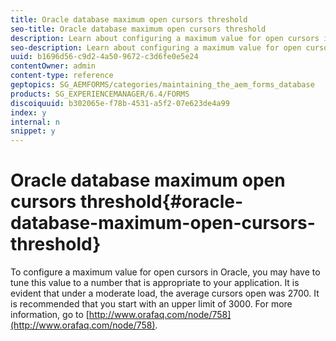 ```yaml
---
title: Oracle database maximum open cursors threshold
seo-title: Oracle database maximum open cursors threshold
description: Learn about configuring a maximum value for open cursors in Oracle.
seo-description: Learn about configuring a maximum value for open cursors in Oracle.
uuid: b1696d56-c9d2-4a50-9672-c3d6fe0e5e24
contentOwner: admin
content-type: reference
geptopics: SG_AEMFORMS/categories/maintaining_the_aem_forms_database
products: SG_EXPERIENCEMANAGER/6.4/FORMS
discoiquuid: b302065e-f78b-4531-a5f2-07e623de4a99
index: y
internal: n
snippet: y
---
```


# Oracle database maximum open cursors threshold{#oracle-database-maximum-open-cursors-threshold}

To configure a maximum value for open cursors in Oracle, you may have to tune this value to a number that is appropriate to your application. It is evident that under a moderate load, the average cursors open was 2700. It is recommended that you start with an upper limit of 3000. For more information, go to [http://www.orafaq.com/node/758](http://www.orafaq.com/node/758).
